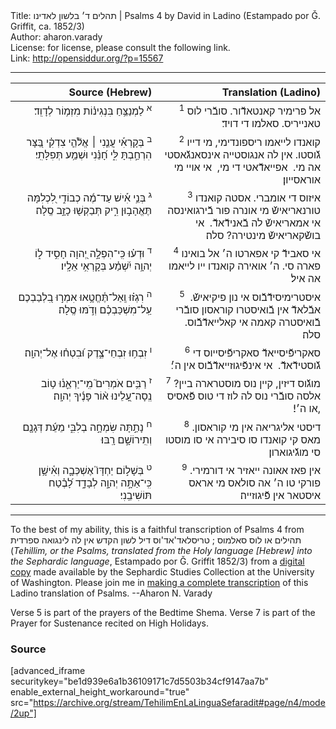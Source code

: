 <html>
<head></head>
<body>
Title: תהלים ד׳ בלשון לאדינו | Psalms 4 by David in Ladino (Estampado por Ǧ. Griffit, ca. 1852/3)<br />
Author: aharon.varady<br />
License: for license, please consult the following link.<br />
Link: <a href="http://opensiddur.org/?p=15567">http://opensiddur.org/?p=15567</a>
<p />
<hr />

<table  class="copyright" style="margin-left: auto;margin-right: auto;" class="dragtable">
<thead><tr><th id="x" style="text-align: right;">Source (Hebrew)</th><th style="text-align: right;">Translation (Ladino)</th></tr></thead>
<tbody>
<tr><td style="vertical-align:top;">
<div class="liturgy" style="text-align: right;"><span lang="he">
<sup>א</sup>&nbsp;לַמְנַצֵּ֥חַ 
בִּנְגִינ֗וֹת 
מִזְמ֥וֹר לְדָוִֽד׃
</span></div></td>

<td style="vertical-align:top;" width="53%">
<div class="ladino" style="text-align: right;"><span lang="he">
<sup>1</sup>&nbsp;‫אל פרימיר קאנטאדﬞור. 
ס‬ובﬞ‬רי לוס טאנייריס. 
‬סאלמו‬ די דויד׃
</span></div></td></tr>


<tr><td style="vertical-align:top;" width="46%">
<div class="liturgy" style="text-align: right;"><span lang="he">
<sup>ב</sup>&nbsp;בְּקָרְאִ֡י עֲנֵ֤נִי ׀ 
אֱלֹ֘הֵ֤י צִדְקִ֗י 
בַּ֭צָּר הִרְחַ֣בְתָּ לִּ֑י 
חָ֝נֵּ֗נִי 
וּשְׁמַ֥ע תְּפִלָּתִֽי׃
</span></div></td>

<td style="vertical-align:top;" width="53%">
<div class="ladino" style="text-align: right;"><span lang="he">
<sup>2</sup>&nbsp;‫קואנדו לייאמו ריספונדימי,‬ 
מי דייו גﬞוסטו.‬‬ 
‫אין לה אנגוסטייה אינסאנגﬞאסטי אה מי. ‬
אפייאדﬞאטי די ‬מי, ‬
אי אויי מי אוראסייון׃
</span></div></td></tr>


<tr><td style="vertical-align:top;" width="46%">
<div class="liturgy" style="text-align: right;"><span lang="he">
<sup>ג</sup>&nbsp;בְּנֵ֥י אִ֡ישׁ 
עַד־מֶ֬ה כְבוֹדִ֣י לִ֭כְלִמָּה תֶּאֱהָב֣וּן רִ֑יק 
תְּבַקְשׁ֖וּ כָזָ֣ב 
סֶֽלָה׃
</span></div></td>

<td style="vertical-align:top;" width="53%">
<div class="ladino" style="text-align: right;"><span lang="he">
<sup>3</sup>&nbsp;‫איזוס די אומב‬רי. 
‬אסטה‬ ‫קואנדו טורנאריאישﬞ מי אונרה פור בﬞ‬ירגואינסה אי אמאריאישﬞ לה בﬞ‬אנידﬞאדﬞ. ‬
אי ב‬ושﬞקאריאישﬞ מינטירה? 
סלה׃
</span></div></td></tr>


<tr><td style="vertical-align:top;" width="46%">
<div class="liturgy" style="text-align: right;"><span lang="he">
<sup>ד</sup>&nbsp;וּדְע֗וּ כִּֽי־הִפְלָ֣ה יְ֭הוָה חָסִ֣יד ל֑וֹ 
יְהוָ֥ה יִ֝שְׁמַ֗ע בְּקָרְאִ֥י אֵלָֽיו׃
</span></div></td>

<td style="vertical-align:top;" width="53%">
<div class="ladino" style="text-align: right;"><span lang="he">
<sup>4</sup>&nbsp;אי סאב‬ידﬞ קי אפארטו ה׳ אל ב‬ואינו פארה‬ סי. 
‬ה‬׳ ‫אואירה קואנדו ייו לייאמו אה איל׃
</span></div></td></tr>


<tr><td style="vertical-align:top;" width="46%">
<div class="liturgy" style="text-align: right;"><span lang="he">
<sup>ה</sup>&nbsp;רִגְז֗וּ וְֽאַל־תֶּ֫חֱטָ֥אוּ 
אִמְר֣וּ בִ֭לְבַבְכֶם עַֽל־מִשְׁכַּבְכֶ֗ם וְדֹ֣מּוּ 
סֶֽלָה׃
</span></div></td>

<td style="vertical-align:top;" width="53%">
<div class="ladino" style="text-align: right;"><span lang="he">
<sup>5</sup>&nbsp;‫איסטרימיסידﬞבﬞ‬וס‬ ‫אי נון פיקיאישﬞ. ‬
אבﬞלאדﬞ אין בﬞ‬ואיסטרו קוראסון סובﬞרי‬ בﬞ‬ואיסטרה קאמה אי קאלייאדﬞבﬞוס. ‬
סלה׃
</span></div></td></tr>


<tr><td style="vertical-align:top;" width="46%">
<div class="liturgy" style="text-align: right;"><span lang="he">
<sup>ו</sup>&nbsp;זִבְח֥וּ זִבְחֵי־צֶ֑דֶק 
וּ֝בִטְח֗וּ אֶל־יְהוָֽה׃
</span></div></td>

<td style="vertical-align:top;" width="53%">
<div class="ladino" style="text-align: right;"><span lang="he">
<sup>6</sup>&nbsp;סאקריפﬞי‫סייאדﬞ סאקריפﬞיסייוס די גﬞוסטידﬞאדﬞ. ‬
אי אינפﬞיגוזייאדﬞבﬞ‬וס‬ ‫אין ה׳׃‬‬
</span></div></td></tr>


<tr><td style="vertical-align:top;" width="46%">
<div class="liturgy" style="text-align: right;"><span lang="he">
<sup>ז</sup>&nbsp;רַבִּ֥ים אֹמְרִים֮ 
מִֽי־יַרְאֵ֪נ֫וּ 
ט֥וֹב נְֽסָה־עָ֭לֵינוּ א֨וֹר פָּנֶ֬יךָ יְהוָֽה׃
</span></div></td>

<td style="vertical-align:top;" width="53%">
<div class="ladino" style="text-align: right;"><span lang="he">
<sup>7</sup>&nbsp;‫מוגﬞוס דיזין,‬ 
קיין נוס מוסטרארה ב‬יין? 
אלס‬ה ‫סובﬞ‬רי נוס לה לוז די טוס פﬞאסיס ,‬או ה׳!׃
</span></div></td></tr>


<tr><td style="vertical-align:top;" width="46%">
<div class="liturgy" style="text-align: right;"><span lang="he">
<sup>ח</sup>&nbsp;נָתַ֣תָּה שִׂמְחָ֣ה בְלִבִּ֑י 
מֵעֵ֬ת דְּגָנָ֖ם וְתִֽירוֹשָׁ֣ם רָֽבּוּ׃
</span></div></td>

<td style="vertical-align:top;" width="53%">
<div class="ladino" style="text-align: right;"><span lang="he">
<sup>8</sup>&nbsp;דיסטי‬ ‫אליגריאה אין מי קוראסון.‬ 
מאס קי קואנדו סו סיב‬ירה‬ ‫אי סו מוסטו סי מוגﬞיגוארון׃
</span></div></td></tr>


<tr><td style="vertical-align:top;" width="46%">
<div class="liturgy" style="text-align: right;"><span lang="he">
<sup>ט</sup>&nbsp;בְּשָׁל֣וֹם יַחְדָּו֮ אֶשְׁכְּבָ֪ה וְאִ֫ישָׁ֥ן 
כִּֽי־אַתָּ֣ה יְהוָ֣ה לְבָדָ֑ד לָ֝בֶ֗טַח תּוֹשִׁיבֵֽנִי׃
</span></div></td>

<td style="vertical-align:top;">
<div class="ladino" style="text-align: right;"><span lang="he">
<sup>9</sup>&nbsp;‫אין פאז אאונה ייאזיר אי דורמירי. 
פורקי טו ה׳ אה סולאס מי אראס איסטאר אין פﬞיגוזייה׃‬‬
</span></div></td>
</tr>
</tbody></table>

<hr />

To the best of my ability, this is a faithful transcription of Psalms 4 from תהילים או לוס סאלמוס ; טריסלאד'אד'וס דיל לשון הקדש אין לה לינגואה ספרדית (<em>Tehillim, or the Psalms, translated from the Holy language [Hebrew] into the Sephardic language</em>, Estampado por Ǧ. Griffit 1852/3) from a <a href="http://digitalcollections.lib.washington.edu/cdm/compoundobject/collection/p16786coll3/id/2453/rec/5">digital copy</a> made available by the Sephardic Studies Collection at the University of Washington. Please join me in <a href="https://he.wikisource.org/wiki/%D7%9E%D7%A4%D7%AA%D7%97:Tehilim,_o_los_Salmos,_trezladados_del_leshon_ha-%E1%B8%B3odesh_en_la_lingua_Sefaradit.pdf">making a complete transcription</a> of this Ladino translation of Psalms. --Aharon N. Varady

Verse 5 is part of the prayers of the Bedtime Shema. Verse 7 is part of the Prayer for Sustenance recited on High Holidays.

<h3>Source</h3>

[advanced_iframe securitykey="be1d939e6a1b36109171c7d5503b34cf9147aa7b" enable_external_height_workaround="true" src="https://archive.org/stream/TehilimEnLaLinguaSefaradit#page/n4/mode/2up"]

</body>
</html>